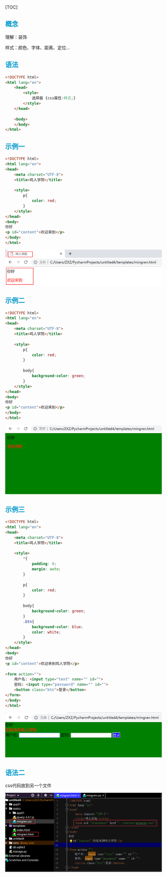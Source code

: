 [TOC]

## <font color="#0099CC">概念</font>

理解：装饰

样式：颜色、字体、距离、定位...

## <font color="#0099CC">语法</font>

```html
<!DOCTYPE html>
<html lang="en">
    <head>
        <style>
            选择器 {css属性:样式;}
        </style>
    </head>

    <body>
    </body>
</html>
```

## <font color="#0099CC">示例一</font>

```html
<!DOCTYPE html>
<html lang="en">
<head>
    <meta charset="UTF-8">
    <title>鸣人学院</title>

    <style>
        p{
            color: red;
        }
    </style>
</head>
<body>
你好
<p id="content">欢迎来到</p>
</body>
</html>
```

![image-20200109141712178](../media/images/image-20200109141712178.png)

## <font color="#0099CC">示例二</font>

```html
<!DOCTYPE html>
<html lang="en">
<head>
    <meta charset="UTF-8">
    <title>鸣人学院</title>

    <style>
        p{
            color: red;
        }

        body{
            background-color: green;
        }
    </style>
</head>
<body>
你好
<p id="content">欢迎来到</p>
</body>
</html>
```

![image-20200109141915553](../media/images/image-20200109141915553.png)

## <font color="#0099CC">示例三</font>

```html
<!DOCTYPE html>
<html lang="en">
<head>
    <meta charset="UTF-8">
    <title>鸣人学院</title>

    <style>
        *{
            padding: 0;
            margin: auto;
        }

        p{
            color: red;
        }

        body{
            background-color: green;
        }
        .btn{
            background-color: blue;
            color: white;
        }
    </style>
</head>
<body>
你好
<p id="content">欢迎来到鸣人学院</p>

<form action="">
    用户名: <input type="text" name="" id="">
    密码: <input type="password" name="" id="">
    <button class="btn">登录</button>
</form>
</body>
</html>
```

![image-20200109142521874](../media/images/image-20200109142521874.png)

## <font color="#0099CC">语法二</font>

css代码放到另一个文件

![image-20200109154409389](../media/images/image-20200109154409389.png)